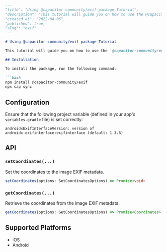 ```md
---
"title": "Using @capacitor-community/exif package Tutorial",
"description": "This tutorial will guide you on how to use the @capacitor-community/exif package to interact with image EXIF metadata.",
"created_at": "2022-04-06",
"published": true,
"slug": "exif"
---

# Using @capacitor-community/exif package Tutorial

This tutorial will guide you on how to use the `@capacitor-community/exif` package to interact with image EXIF metadata.

## Installation

To install the package, run the following command:

```bash
npm install @capacitor-community/exif
npx cap sync
```

## Configuration

Ensure that the following project variable (defined in your app's `variables.gradle` file) is set correctly:

```
androidxExifInterfaceVersion: version of androidx.exifinterface:exifinterface (default: 1.3.6)
```

## API

### `setCoordinates(...)`

Set the coordinates to the image EXIF metadata.

```typescript
setCoordinates(options: SetCoordinatesOptions) => Promise<void>
```

### `getCoordinates(...)`

Retrieve the coordinates from the image EXIF metadata.

```typescript
getCoordinates(options: GetCoordinatesOptions) => Promise<Coordinates>
```

## Supported Platforms

- iOS
- Android

```

